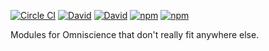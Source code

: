 [![Circle CI](https://img.shields.io/circleci/project/OffByNone/Omniscience-Utilities.svg?style=flat-square)](https://circleci.com/gh/OffByNone/Omniscience-Utilities)
[![David](https://img.shields.io/david/OffByNone/Omniscience-Utilities.svg?style=flat-square)](https://gemnasium.com/OffByNone/Omniscience-Utilities#runtime-dependencies)
[![David](https://img.shields.io/david/dev/OffByNone/Omniscience-Utilities.svg?style=flat-square)](https://gemnasium.com/OffByNone/Omniscience-Utilities#development-dependencies)
[![npm](https://img.shields.io/npm/l/omniscience-utilities.svg?style=flat-square)](https://www.npmjs.com/package/omniscience-utilities)
[![npm](https://img.shields.io/npm/v/omniscience-utilities.svg?style=flat-square)](https://www.npmjs.com/package/omniscience-utilities)

Modules for Omniscience that don't really fit anywhere else.